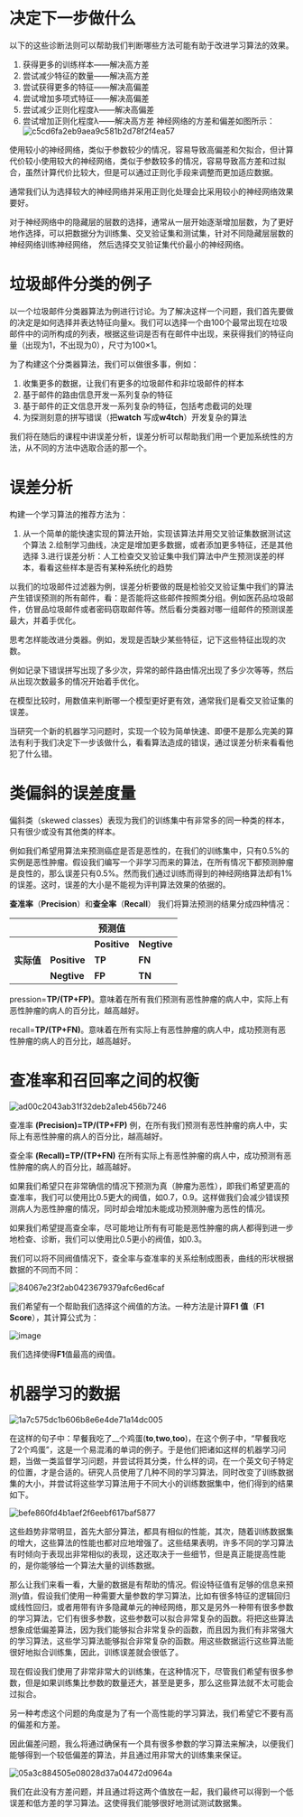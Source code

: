 # 决定下一步做什么
以下的这些诊断法则可以帮助我们判断哪些方法可能有助于改进学习算法的效果。
1. 获得更多的训练样本——解决高方差
2. 尝试减少特征的数量——解决高方差
3. 尝试获得更多的特征——解决高偏差
4. 尝试增加多项式特征——解决高偏差
5. 尝试减少正则化程度λ——解决高偏差
6. 尝试增加正则化程度λ——解决高方差
神经网络的方差和偏差如图所示：
![c5cd6fa2eb9aea9c581b2d78f2f4ea57](https://github.com/zhangruiouc/Machine-Learning-Course/assets/130215873/6b265748-df02-4c72-95de-6ac08a552c30)

使用较小的神经网络，类似于参数较少的情况，容易导致高偏差和欠拟合，但计算代价较小使用较大的神经网络，类似于参数较多的情况，容易导致高方差和过拟合，虽然计算代价比较大，但是可以通过正则化手段来调整而更加适应数据。
	
通常我们认为选择较大的神经网络并采用正则化处理会比采用较小的神经网络效果要好。
	
对于神经网络中的隐藏层的层数的选择，通常从一层开始逐渐增加层数，为了更好地作选择，可以把数据分为训练集、交叉验证集和测试集，针对不同隐藏层层数的神经网络训练神经网络，
然后选择交叉验证集代价最小的神经网络。

# 垃圾邮件分类的例子
	
以一个垃圾邮件分类器算法为例进行讨论。为了解决这样一个问题，我们首先要做的决定是如何选择并表达特征向量x。我们可以选择一个由100个最常出现在垃圾邮件中的词所构成的列表，根据这些词是否有在邮件中出现，来获得我们的特征向量（出现为1，不出现为0），尺寸为100×1。

为了构建这个分类器算法，我们可以做很多事，例如：
1. 收集更多的数据，让我们有更多的垃圾邮件和非垃圾邮件的样本
2. 基于邮件的路由信息开发一系列复杂的特征
3. 基于邮件的正文信息开发一系列复杂的特征，包括考虑截词的处理
4. 为探测刻意的拼写错误（把**watch** 写成**w4tch**）开发复杂的算法
    
我们将在随后的课程中讲误差分析，误差分析可以帮助我们用一个更加系统性的方法，从不同的方法中选取合适的那一个。

# 误差分析
	
构建一个学习算法的推荐方法为：
	
1. 从一个简单的能快速实现的算法开始，实现该算法并用交叉验证集数据测试这个算法
2.绘制学习曲线，决定是增加更多数据，或者添加更多特征，还是其他选择
3.进行误差分析：人工检查交叉验证集中我们算法中产生预测误差的样本，看看这些样本是否有某种系统化的趋势

以我们的垃圾邮件过滤器为例，误差分析要做的既是检验交叉验证集中我们的算法产生错误预测的所有邮件，看：是否能将这些邮件按照类分组。例如医药品垃圾邮件，仿冒品垃圾邮件或者密码窃取邮件等。然后看分类器对哪一组邮件的预测误差最大，并着手优化。
	
思考怎样能改进分类器。例如，发现是否缺少某些特征，记下这些特征出现的次数。
	
例如记录下错误拼写出现了多少次，异常的邮件路由情况出现了多少次等等，然后从出现次数最多的情况开始着手优化。
	
在模型比较时，用数值来判断哪一个模型更好更有效，通常我们是看交叉验证集的误差。
	
当研究一个新的机器学习问题时，实现一个较为简单快速、即便不是那么完美的算法有利于我们决定下一步该做什么，看看算法造成的错误，通过误差分析来看看他犯了什么错。

# 类偏斜的误差度量

偏斜类（skewed classes）表现为我们的训练集中有非常多的同一种类的样本，只有很少或没有其他类的样本。
	
例如我们希望用算法来预测癌症是否是恶性的，在我们的训练集中，只有0.5%的实例是恶性肿瘤。假设我们编写一个非学习而来的算法，在所有情况下都预测肿瘤是良性的，那么误差只有0.5%。然而我们通过训练而得到的神经网络算法却有1%的误差。这时，误差的大小是不能视为评判算法效果的依据的。
	
**查准率**（**Precision**）和**查全率**（**Recall**） 我们将算法预测的结果分成四种情况：

|            |              | **预测值**   |             |
| ---------- | ------------ | ------------ | ----------- |
|            |              | **Positive** | **Negtive** |
| **实际值** | **Positive** | **TP**       | **FN**      |
|            | **Negtive**  | **FP**       | **TN**      |

pression=**TP/(TP+FP)**。意味着在所有我们预测有恶性肿瘤的病人中，实际上有恶性肿瘤的病人的百分比，越高越好。
	
recall=**TP/(TP+FN)**。意味着在所有实际上有恶性肿瘤的病人中，成功预测有恶性肿瘤的病人的百分比，越高越好。

# 查准率和召回率之间的权衡

![ad00c2043ab31f32deb2a1eb456b7246](https://github.com/zhangruiouc/Machine-Learning-Course/assets/130215873/c548a06f-5ee0-400a-9d35-5cd08edc2002)

查准率 **(Precision)=TP/(TP+FP)**
例，在所有我们预测有恶性肿瘤的病人中，实际上有恶性肿瘤的病人的百分比，越高越好。

查全率 **(Recall)=TP/(TP+FN)**
在所有实际上有恶性肿瘤的病人中，成功预测有恶性肿瘤的病人的百分比，越高越好。
	
如果我们希望只在非常确信的情况下预测为真（肿瘤为恶性），即我们希望更高的查准率，我们可以使用比0.5更大的阀值，如0.7，0.9。这样做我们会减少错误预测病人为恶性肿瘤的情况，同时却会增加未能成功预测肿瘤为恶性的情况。
	
如果我们希望提高查全率，尽可能地让所有有可能是恶性肿瘤的病人都得到进一步地检查、诊断，我们可以使用比0.5更小的阀值，如0.3。
	
我们可以将不同阀值情况下，查全率与查准率的关系绘制成图表，曲线的形状根据数据的不同而不同：

![84067e23f2ab0423679379afc6ed6caf](https://github.com/zhangruiouc/Machine-Learning-Course/assets/130215873/ae5c82e3-fb5d-4a8d-897b-43fccb15959b)

我们希望有一个帮助我们选择这个阀值的方法。一种方法是计算**F1 值**（**F1 Score**），其计算公式为：

![image](https://github.com/zhangruiouc/Machine-Learning-Course/assets/130215873/0c28a0ce-a8c5-4259-aea7-6c474870d419)

我们选择使得**F1**值最高的阀值。

# 机器学习的数据

![1a7c575dc1b606b8e6e4de71a14dc005](https://github.com/zhangruiouc/Machine-Learning-Course/assets/130215873/7e32c38b-156a-4ff4-9ccc-7d14fb728495)

在这样的句子中：早餐我吃了__个鸡蛋(**to**,**two**,**too**)，在这个例子中，“早餐我吃了2个鸡蛋”，这是一个易混淆的单词的例子。于是他们把诸如这样的机器学习问题，当做一类监督学习问题，并尝试将其分类，什么样的词，在一个英文句子特定的位置，才是合适的。研究人员使用了几种不同的学习算法，同时改变了训练数据集的大小，并尝试将这些学习算法用于不同大小的训练数据集中，他们得到的结果如下。

![befe860fd4b1aef2f6eebf617baf5877](https://github.com/zhangruiouc/Machine-Learning-Course/assets/130215873/77d8c777-e43f-4725-921c-7e572cbed379)

这些趋势非常明显，首先大部分算法，都具有相似的性能，其次，随着训练数据集的增大，这些算法的性能也都对应地增强了。这些结果表明，许多不同的学习算法有时倾向于表现出非常相似的表现，这还取决于一些细节，但是真正能提高性能的，是你能够给一个算法大量的训练数据。
	
那么让我们来看一看，大量的数据是有帮助的情况。假设特征值有足够的信息来预测y值，假设我们使用一种需要大量参数的学习算法，比如有很多特征的逻辑回归或线性回归，或者用带有许多隐藏单元的神经网络，那又是另外一种带有很多参数的学习算法，它们有很多参数，这些参数可以拟合非常复杂的函数。将把这些算法想象成低偏差算法，因为我们能够拟合非常复杂的函数，而且因为我们有非常强大的学习算法，这些学习算法能够拟合非常复杂的函数。用这些数据运行这些算法能很好地拟合训练集，因此，训练误差就会很低了。
	
现在假设我们使用了非常非常大的训练集，在这种情况下，尽管我们希望有很多参数，但是如果训练集比参数的数量还大，甚至是更多，那么这些算法就不太可能会过拟合。
	
另一种考虑这个问题的角度是为了有一个高性能的学习算法，我们希望它不要有高的偏差和方差。
	
因此偏差问题，我么将通过确保有一个具有很多参数的学习算法来解决，以便我们能够得到一个较低偏差的算法，并且通过用非常大的训练集来保证。

![05a3c884505e08028d37a04472d0964a](https://github.com/zhangruiouc/Machine-Learning-Course/assets/130215873/cfaf6683-99bc-4c59-8f90-ef988fc0c84a)

我们在此没有方差问题，并且通过将这两个值放在一起，我们最终可以得到一个低误差和低方差的学习算法。这使得我们能够很好地测试测试数据集。
